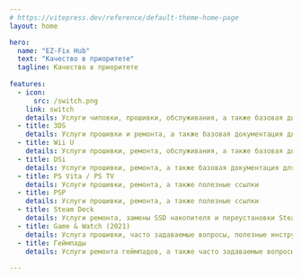 ```yaml
---
# https://vitepress.dev/reference/default-theme-home-page
layout: home

hero:
  name: "EZ-Fix Hub"
  text: "Качество в приоритете"
  tagline: Качество в приоритете
  
features:
  - icon:
      src: /switch.png
    link: switch
    details: Услуги чиповки, прошивки, обслуживания, а также базовая документация для пользователей
  - title: 3DS
    details: Услуги прошивки и ремонта, а также базовая документация для пользователей
  - title: Wii U
    details: Услуги прошивки, ремонта, обслуживания, а также базовая документация для пользователей
  - title: DSi
    details: Услуги прошивки, ремонта, а также базовая документация для пользователей
  - title: PS Vita / PS TV
    details: Услуги прошивки, ремонта, а также полезные ссылки
  - title: PSP
    details: Услуги прошивки, ремонта, а также полезные ссылки
  - title: Steam Deck
    details: Услуги ремонта, замены SSD накопителя и переустановки SteamOS
  - title: Game & Watch (2021)
    details: Услуга прошивки, часто задаваемые вопросы, полезные инструкции 
  - title: Геймпады
    details: Услуги ремонта геймпадов, а также часто задаваемые вопросы
  
---
```


